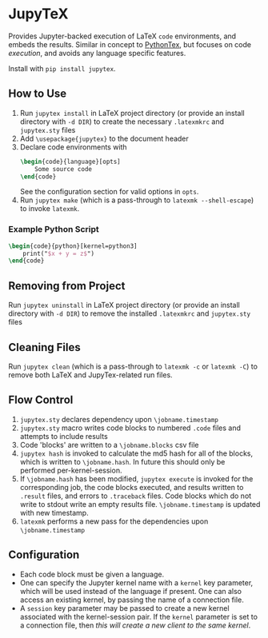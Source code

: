# JupyTeX
Provides Jupyter-backed execution of LaTeX `code` environments, and embeds the results. Similar in concept to [PythonTex](https://github.com/gpoore/PythonTex), but focuses on code _execution_, and avoids any language specific features.

Install with `pip install jupytex`.

## How to Use
1. Run `jupytex install` in LaTeX project directory (or provide an install directory with `-d DIR`) to create the necessary `.latexmkrc` and `jupytex.sty` files
2. Add `\usepackage{jupytex}` to the document header
3. Declare code environments with
    ```latex
    \begin{code}{language}[opts]
        Some source code
    \end{code}
    ```
    See the configuration section for valid options in `opts`.
4. Run `jupytex make` (which is a pass-through to `latexmk --shell-escape`) to invoke `latexmk`.
### Example Python Script
```latex
\begin{code}{python}[kernel=python3]
    print("$x + y = z$")
\end{code}
```
## Removing from Project
Run `jupytex uninstall` in LaTeX project directory (or provide an install directory with `-d DIR`) to remove the installed `.latexmkrc` and `jupytex.sty` files
## Cleaning Files
Run `jupytex clean` (which is a pass-through to `latexmk -c` or `latexmk -C`) to remove both LaTeX and JupyTex-related run files.
## Flow Control
1. `jupytex.sty` declares dependency upon `\jobname.timestamp`
1. `jupytex.sty` macro writes code blocks to numbered `.code` files and attempts to include results
1. Code 'blocks' are written to a `\jobname.blocks` csv file
1. `jupytex hash` is invoked to calculate the md5 hash for all of the blocks, which is written to `\jobname.hash`. In future this should only be performed per-kernel-session.
1. If `\jobname.hash` has been modified, `jupytex execute` is invoked for the corresponding job, the code blocks executed, and results written to `.result` files, and errors to `.traceback` files. Code blocks which do not write to stdout write an empty results file. `\jobname.timestamp` is updated with new timestamp.
1. `latexmk` performs a new pass for the dependencies upon `\jobname.timestamp`

## Configuration
* Each code block must be given a language. 
* One can specify the Jupyter kernel name with a `kernel` key parameter, which will be used instead of the language if present. One can also access an existing kernel, by passing the name of a connection file. 
* A `session` key parameter may be passed to create a new kernel associated with the kernel-session pair.  If the `kernel` parameter is set to a connection file, then *this will create a new client to the same kernel*.
